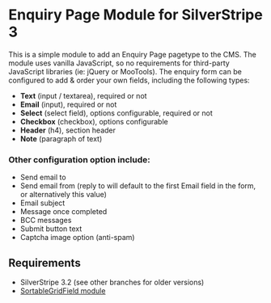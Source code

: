 Enquiry Page Module for SilverStripe 3
======================================
This is a simple module to add an Enquiry Page pagetype to the CMS.
The module uses vanilla JavaScript, so no requirements for third-party JavaScript libraries
(ie: jQuery or MooTools). The enquiry form can be configured to add &
order your own fields, including the following types:

* **Text** (input / textarea), required or not
* **Email** (input), required or not
* **Select** (select field), options configurable, required or not
* **Checkbox** (checkbox), options configurable
* **Header** (h4), section header
* **Note** (paragraph of text)

### Other configuration option include:
* Send email to
* Send email from (reply to will default to the first Email field in the form, or alternatively this value)
* Email subject
* Message once completed
* BCC messages
* Submit button text
* Captcha image option (anti-spam)

## Requirements
* SilverStripe 3.2 (see other branches for older versions)
* [SortableGridField module](https://github.com/UndefinedOffset/SortableGridField)